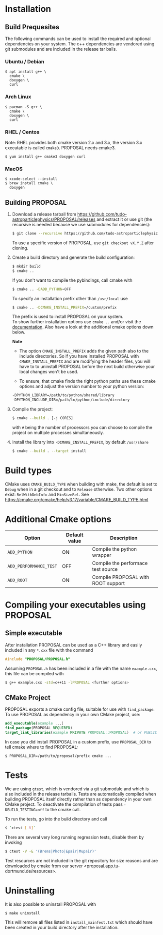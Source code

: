 # Installation

## Build Prequesites

The following commands can be used to install the required and optional
dependencies on your system.
The c++ dependencies are vendored using git submodules and are included in the
release tar balls.

### Ubuntu / Debian

```
$ apt install g++ \
  cmake \
  doxygen \
  curl
```

### Arch Linux

```
$ pacman -S g++ \
  cmake \
  doxygen \
  curl
```

### RHEL / Centos

Note: RHEL provides both cmake version 2.x and 3.x, the version 3.x executable is
called `cmake3`.
PROPOSAL needs cmake3.

```
$ yum install g++ cmake3 doxygen curl
```

### MacOS

```
$ xcode-select --install
$ brew install cmake \
  doxygen 
```

## Building PROPOSAL

1. Download a release tarball from <https://github.com/tudo-astroparticlephysics/PROPOSAL/releases>
    and extract it or use git (the recursive is needed because we use submodules for dependencies):
    ```sh
    $ git clone --recursive https://github.com/tudo-astroparticlephysics/PROPOSAL
    ```

    To use a specific version of PROPOSAL, use `git checkout vX.Y.Z` after cloning.


1. Create a build directory and generate the build configuration:
    ```sh
    $ mkdir build
    $ cmake ..
    ```
    
    If you don't want to compile the pybindings, call cmake with
    ```sh
    $ cmake .. -DADD_PYTHON=OFF
    ```
    
    To specify an installation prefix other than `/usr/local` use
    ```sh
    $ cmake .. -DCMAKE_INSTALL_PREFIX=/custom/prefix
    ```
    
    The prefix is used to install PROPOSAL on your system.  
    To show further installation options use `cmake ..` and/or
    visit the [documentation](https://cmake.org/documentation/).
    Also have a look at the additional cmake options down below.
    
    **Note**
    
    * The option `CMAKE_INSTALL_PREFIX` adds the given path also to the
    include directories. So if you have installed PROPOSAL with
    `CMAKE_INSTALL_PREFIX` and are modifying the header files, you will have to 
    to uninstall PROPOSAL before the next build otherwise your local
    changes won't be used.
    
    * To ensure, that cmake finds the right python paths use these
    cmake options and adjust the version number to your python version:
    ```sh
    -DPYTHON_LIBRARY=/path/to/python/shared/library
    -DPYTHON_INCLUDE_DIR=/path/to/python/include/directory
    ```


1. Compile the project:
    ```sh
    $ cmake --build . [-j CORES]
    ```
    with `#` being the number of processors you can choose to compile
    the project on multiple processes simultaneously.

1.  Install the library into `-DCMAKE_INSTALL_PREFIX`, by default `/usr/share`
    ```sh
    $ cmake --build . --target install
    ```

# Build types

CMake uses `CMAKE_BUILD_TYPE` when building with make, the default
is set to `Debug` when in a git checkout and to `Release` otherwise.
Two other options exist: `RelWithDebInfo` and `MinSizeRel`.
See https://cmake.org/cmake/help/v3.17/variable/CMAKE_BUILD_TYPE.html

# Additional Cmake options

| Option | Default value | Description |
| --- | --- | --- |
| `ADD_PYTHON` | ON | Compile the python wrapper |
| `ADD_PERFORMANCE_TEST` | OFF | Compile the performace test source |
| `ADD_ROOT` | ON | Compile PROPOSAL with ROOT support |


# Compiling your executables using PROPOSAL


## Simple executable

After installation PROPOSAL can be used as a C++ library and easily included in any `*.cxx` file with the command

```cpp
#include "PROPOSAL/PROPOSAL.h"
```

Assuming `PROPOSAL.h` has been included in a file with the name `example.cxx`, this file can be compiled with

```sh
$ g++ example.cxx -std=c++11 -lPROPOSAL <further options>
```

##  CMake Project

PROPOSAL exports a cmake config file, suitable for use with `find_package`.
To use PROPOSAL as dependency in your own CMake project, use:

```cmake
add_executable(example ...)
find_package(PROPOSAL REQUIRED)
target_link_libraries(example PRIVATE PROPOSAL::PROPOSAL)  # or PUBLIC
```

In case you did install PROPOSAL in a custom prefix, use `PROPOSAL_DIR` to tell
cmake where to find PROPOSAL:

```
$ PROPOSAL_DIR=/path/to/proposal/prefix cmake ...
```

# Tests

We are using `gtest`, which is vendored via a git submodule and which is also
included in the release tarballs.
Tests are automatically compiled when building PROPOSAL itself directly rather
than as dependency in your own CMake project.
To deactivate the compilation of tests pass `-DBUILD_TESTING=off` to the cmake call.

To run the tests, go into the build directory and call
```sh
$ `ctest [-V]` 
```

There are several very long running regression tests, disable them by
invoking
```sh
$ ctest -V -E '(Brems|Photo|Epair|Mupair)'
```

Test resources are not included in the git repository for size reasons and
are downloaded by cmake from our server <proposal.app.tu-dortmund.de/resources>.
 

# Uninstalling

It is also possible to uninstall PROPOSAL with

```
$ make uninstall
```

This will remove all files listed in `install_mainfest.txt` which should
have been created in your build directory after the installation.
